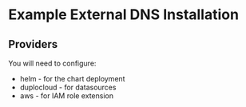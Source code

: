 # Example External DNS Installation

## Providers
You will need to configure:
* helm - for the chart deployment
* duplocloud - for datasources
* aws - for IAM role extension





